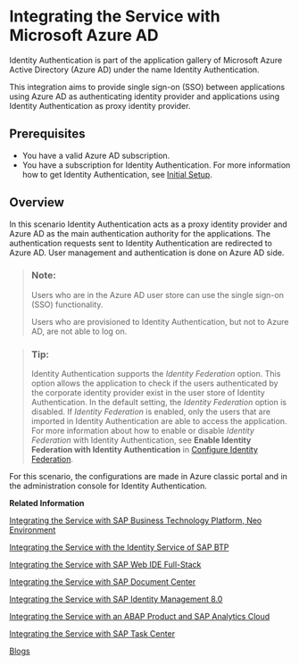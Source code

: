 <!-- loio626b17331b4d4014b8790d3aea70b240 -->

# Integrating the Service with Microsoft Azure AD

Identity Authentication is part of the application gallery of Microsoft Azure Active Directory \(Azure AD\) under the name Identity Authentication.

This integration aims to provide single sign-on \(SSO\) between applications using Azure AD as authenticating identity provider and applications using Identity Authentication as proxy identity provider.



## Prerequisites

-   You have a valid Azure AD subscription.
-   You have a subscription for Identity Authentication. For more information how to get Identity Authentication, see [Initial Setup](../initial-setup-31af7da.md).



## Overview

In this scenario Identity Authentication acts as a proxy identity provider and Azure AD as the main authentication authority for the applications. The authentication requests sent to Identity Authentication are redirected to Azure AD. User management and authentication is done on Azure AD side.

> ### Note:  
> Users who are in the Azure AD user store can use the single sign-on \(SSO\) functionality.
> 
> Users who are provisioned to Identity Authentication, but not to Azure AD, are not able to log on.

> ### Tip:  
> Identity Authentication supports the *Identity Federation* option. This option allows the application to check if the users authenticated by the corporate identity provider exist in the user store of Identity Authentication. In the default setting, the *Identity Federation* option is disabled. If *Identity Federation* is enabled, only the users that are imported in Identity Authentication are able to access the application. For more information about how to enable or disable *Identity Federation* with Identity Authentication, see **Enable Identity Federation with Identity Authentication** in [Configure Identity Federation](../Operation-Guide/configure-identity-federation-c029bbb.md).

For this scenario, the configurations are made in Azure classic portal and in the administration console for Identity Authentication.

**Related Information**  


[Integrating the Service with SAP Business Technology Platform, Neo Environment](integrating-the-service-with-sap-business-technology-platform-neo-environment-fe84459.md#loiofe84459e688c43698591d3b9e1aac828 "SAP BTP acts as a service provider, and Identity Authentication acts as an identity provider in this setup.")

[Integrating the Service with the Identity Service of SAP BTP](integrating-the-service-with-the-identity-service-of-sap-btp-d5cd80c.md "The Identity service of SAP BTP enables you to delegate authentication to the Identity Authentication service. The Identity service automates the creation of OpenID Connect (OIDC) applications for the Identity Authentication service for each application the Identity service registers.")

[Integrating the Service with SAP Web IDE Full-Stack](integrating-the-service-with-sap-web-ide-full-stack-313f545.md#loio313f5456f3ab41ca925d555cda748f39 "You can use Identity Authentication as identity provider for SAP Web IDE Full-Stack.")

[Integrating the Service with SAP Document Center](integrating-the-service-with-sap-document-center-397683c.md#loio397683cff69d44c5bb2b38c76714c6ca "You can use Identity Authentication as identity provider for SAP Document Center.")

[Integrating the Service with SAP Identity Management 8.0](integrating-the-service-with-sap-identity-management-8-0-f44f931.md "")

[Integrating the Service with an ABAP Product and SAP Analytics Cloud](integrating-the-service-with-an-abap-product-and-sap-analytics-cloud-dd61aea.md "This integration document aims to provide information about single sign-on (SSO) options for an ABAP product and SAP Analytics Cloud, that use Identity Authentication as an authenticating or proxy identity provider.")

[Integrating the Service with SAP Task Center](integrating-the-service-with-sap-task-center-ab5e90e.md)

[Blogs](blogs-a89ca3e.md "Links to blogs and documents about integration scenarios with Identity Authentication.")

